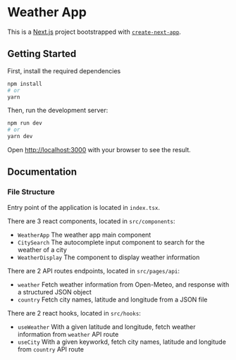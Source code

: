 # Weather App

This is a [Next.js](https://nextjs.org/) project bootstrapped with [`create-next-app`](https://github.com/vercel/next.js/tree/canary/packages/create-next-app).

## Getting Started

First, install the required dependencies

```bash
npm install
# or
yarn
```

Then, run the development server:

```bash
npm run dev
# or
yarn dev
```

Open [http://localhost:3000](http://localhost:3000) with your browser to see the result.

## Documentation

### File Structure

Entry point of the application is located in `index.tsx`.

There are 3 react components, located in `src/components`:

- `WeatherApp` The weather app main component
- `CitySearch` The autocomplete input component to search for the weather of a city
- `WeatherDisplay` The component to display weather information

There are 2 API routes endpoints, located in `src/pages/api`:

- `weather` Fetch weather information from Open-Meteo, and response with a structured JSON object
- `country` Fetch city names, latitude and longitude from a JSON file

There are 2 react hooks, located in `src/hooks`:

- `useWeather` With a given latitude and longitude, fetch weather information from `weather` API route
- `useCity` With a given keyworkd, fetch city names, latitude and longitude from `country` API route
